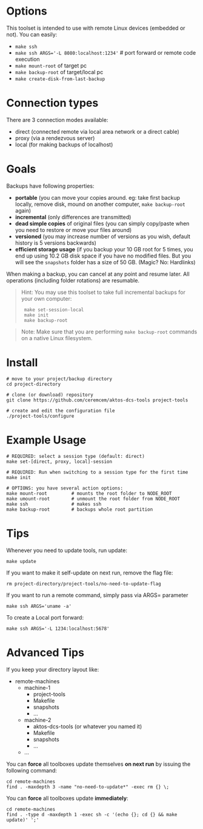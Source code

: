 # Options

This toolset is intended to use with remote Linux devices (embedded or not). You can easily:

* `make ssh`
* `make ssh ARGS='-L 8080:localhost:1234'` # port forward or remote code execution
* `make mount-root` of target pc
* `make backup-root` of target/local pc
* `make create-disk-from-last-backup`

# Connection types

There are 3 connection modes available: 

* direct (connected remote via local area network or a direct cable)
* proxy (via a rendezvous server) 
* local (for making backups of localhost)

# Goals
Backups have following properties: 

* **portable** (you can move your copies around. eg: take first backup locally, remove disk, mound on another computer, `make backup-root` again) 
* **incremental** (only differences are transmitted) 
* **dead simple copies** of original files (you can simply copy/paste when you need to restore or move your files around)
* **versioned** (you may increase number of versions as you wish, default history is 5 versions backwards)
* **efficient storage usage** (if you backup your 10 GB root for 5 times, you end up using 10.2 GB disk space if you have no modified files. But you will see the `snapshots` folder has a size of 50 GB. (Magic? No: Hardlinks)

When making a backup, you can cancel at any point and resume later. All operations (including folder rotations) are resumable.

> Hint: You may use this toolset to take full incremental backups for your own computer: 
>    
>      make set-session-local 
>      make init 
>      make backup-root


> Note: Make sure that you are performing `make backup-root` commands on a native Linux filesystem. 

# Install


	# move to your project/backup directory
	cd project-directory

	# clone (or download) repository
	git clone https://github.com/ceremcem/aktos-dcs-tools project-tools
	
	# create and edit the configuration file
	./project-tools/configure
	
# Example Usage

	# REQUIRED: select a session type (default: direct)
	make set-[direct, proxy, local]-session 

	# REQUIRED: Run when switching to a session type for the first time 
	make init
	
	# OPTIONS: you have several action options: 
	make mount-root         # mounts the root folder to NODE_ROOT
	make umount-root        # unmount the root folder from NODE_ROOT 
	make ssh                # makes ssh 
	make backup-root        # backups whole root partition 
	
# Tips 

Whenever you need to update tools, run update: 
	
	make update 
	
If you want to make it self-update on next run, remove the flag file: 
	
	rm project-directory/project-tools/no-need-to-update-flag
	
If you want to run a remote command, simply pass via ARGS= parameter
	
	make ssh ARGS='uname -a'
	
To create a Local port forward: 
	
	make ssh ARGS='-L 1234:localhost:5678'
	
# Advanced Tips

If you keep your directory layout like: 

+ remote-machines
  + machine-1
    + project-tools
    + Makefile
    + snapshots
    + ...
  + machine-2
    + aktos-dcs-tools (or whatever you named it)
    + Makefile
    + snapshots
    + ...
  + ...
 
You can **force** all toolboxes update themselves **on next run** by issuing the following command: 

```
cd remote-machines 
find . -maxdepth 3 -name "no-need-to-update*" -exec rm {} \;
```

You can **force** all toolboxes update **immediately**: 

```
cd remote-machines 
find . -type d -maxdepth 1 -exec sh -c '(echo {}; cd {} && make update)' ';'
```

